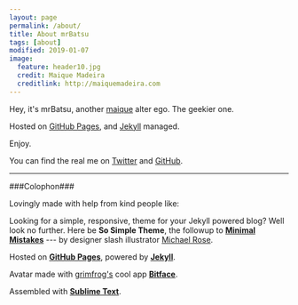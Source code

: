```yaml
---
layout: page
permalink: /about/
title: About mrBatsu
tags: [about]
modified: 2019-01-07
image:
  feature: header10.jpg
  credit: Maique Madeira
  creditlink: http://maiquemadeira.com
---
```


Hey, it's mrBatsu, another [maique](http://twitter.com/maique) alter ego. The geekier one.  

Hosted on [GitHub Pages](https://pages.github.com), and [Jekyll](http://jekyllrb.com) managed.  

Enjoy.  

You can find the real me on [Twitter](https://twitter.com/maique) and [GitHub](https://github.com/maique).  

----

###Colophon###

Lovingly made with help from kind people like:

Looking for a simple, responsive, theme for your Jekyll powered blog? Well look no further. Here be **So Simple Theme**, the followup to [**Minimal Mistakes**](http://mmistakes.github.io/minimal-mistakes) --- by designer slash illustrator [Michael Rose](http://mademistakes.com).  

Hosted on [**GitHub Pages**](https://pages.github.com), powered by [**Jekyll**](http://jekyllrb.com).  

Avatar made with [grimfrog's](https://twitter.com/grimfrog) cool app [**Bitface**](https://itunes.apple.com/no/app/bitface-8-bit-avatar-creator/id687230250?mt=8).  

Assembled with [**Sublime Text**](http://www.sublimetext.com).
